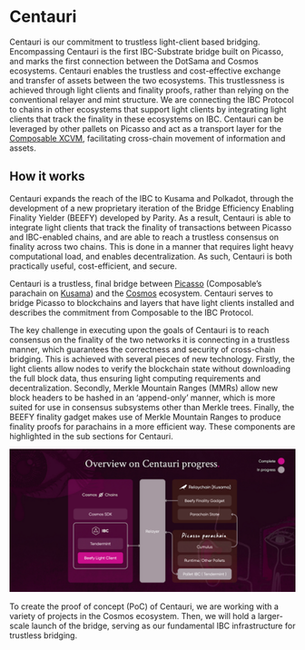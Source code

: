 # Centauri

Centauri is our commitment to trustless light-client based bridging. Encompassing Centauri is the first IBC-Substrate bridge built on Picasso, and marks the first connection between the DotSama and Cosmos ecosystems. Centauri enables the trustless and cost-effective exchange and transfer of assets between the two ecosystems. This trustlessness is achieved through light clients and finality proofs, rather than relying on the conventional relayer and mint structure. We are connecting the IBC Protocol to chains in other ecosystems that support light clients by integrating light clients that track the finality in these ecosystems on IBC. Centauri can be leveraged by other pallets on Picasso and act as a transport layer for the [Composable XCVM](https://dali.devnets.composablefinance.ninja/products/cross-chain-virtual-machine.html), facilitating cross-chain movement of information and assets.


## How it works

Centauri expands the reach of the IBC to Kusama and Polkadot, through the development of a new proprietary iteration of the Bridge Efficiency Enabling Finality Yielder (BEEFY) developed by Parity. As a result, Centauri is able to integrate light clients that track the finality of transactions between Picasso and IBC-enabled chains, and are able to reach a trustless consensus on finality across two chains. This is done in a manner that requires light heavy computational load, and enables decentralization. As such, Centauri is both practically useful, cost-efficient, and secure.

Centauri is a trustless, final bridge between [Picasso](https://www.picasso.xyz/) (Composable’s parachain on [Kusama](https://kusama.network/)) and the [Cosmos](https://cosmos.network/) ecosystem. Centauri serves to bridge Picasso to blockchains and layers that have light clients installed and describes the commitment from Composable to the IBC Protocol.

The key challenge in executing upon the goals of Centauri is to reach consensus on the finality of the two networks it is connecting in a trustless manner, which guarantees the correctness and security of cross-chain bridging. This is achieved with several pieces of new technology. Firstly, the light clients allow nodes to verify the blockchain state without downloading the full block data, thus ensuring light computing requirements and decentralization. Secondly, Merkle Mountain Ranges (MMRs) allow new block headers to be hashed in an ‘append-only’ manner, which is more suited for use in consensus subsystems other than Merkle trees. Finally, the BEEFY finality gadget makes use of Merkle Mountain Ranges to produce finality proofs for parachains in a more efficient way. These components are highlighted in the sub sections for Centauri.


![overview_centauri_progress](./overview-centauri-progress.png)


To create the proof of concept (PoC) of Centauri, we are working with a variety of projects in the Cosmos ecosystem. Then, we will hold a larger-scale launch of the bridge, serving as our fundamental IBC infrastructure for trustless bridging.
